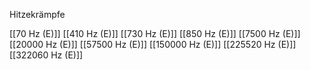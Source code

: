 Hitzekrämpfe

[[70 Hz (E)]]
[[410 Hz (E)]]
[[730 Hz (E)]]
[[850 Hz (E)]]
[[7500 Hz (E)]]
[[20000 Hz (E)]]
[[57500 Hz (E)]]
[[150000 Hz (E)]]
[[225520 Hz (E)]]
[[322060 Hz (E)]]